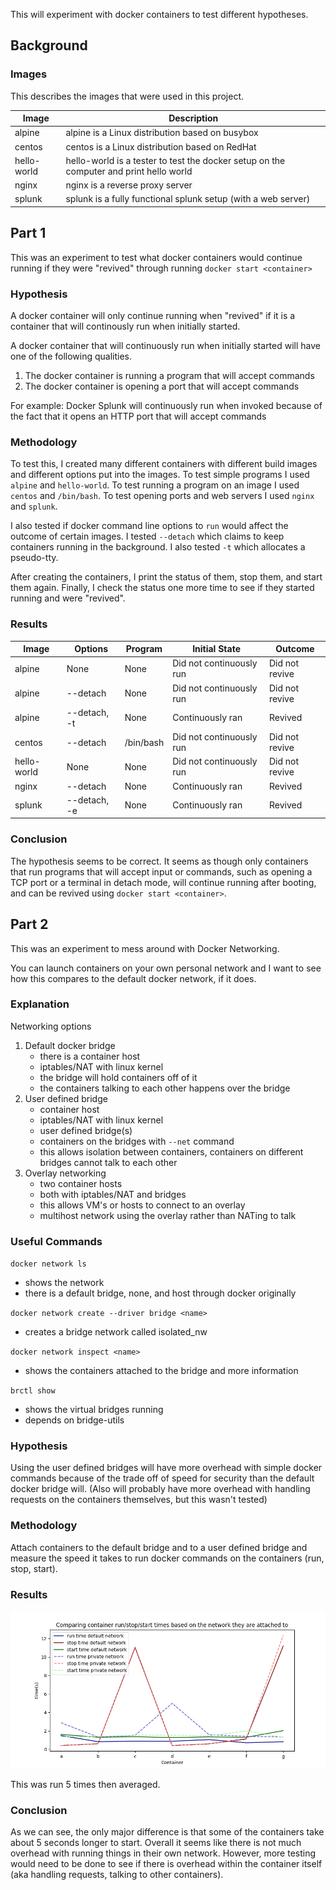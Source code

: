 This will experiment with docker containers to test different hypotheses.

## Background

### Images

This describes the images that were used in this project.

| Image       | Description | 
| ----------- | ----------- |
| alpine      | alpine is a Linux distribution based on busybox |
| centos      | centos is a Linux distribution based on RedHat |
| hello-world | hello-world is a tester to test the docker setup on the computer and print hello world |
| nginx       | nginx is a reverse proxy server |
| splunk      | splunk is a fully functional splunk setup (with a web server) |




## Part 1

This was an experiment to test what docker containers would continue running if they were "revived" through running `docker start <container>`

### Hypothesis

A docker container will only continue running when "revived" if it is a container that will continously run when initially started.

A docker container that will continuously run when initially started will have one of the following qualities.
1. The docker container is running a program that will accept commands
2. The docker container is opening a port that will accept commands 

For example:
Docker Splunk will continuously run when invoked because of the fact that it opens an HTTP port that will accept commands

### Methodology

To test this, I created many different containers with different build images and different options put into the images. To test simple programs I used `alpine` and `hello-world`. To test running a program on an image I used `centos` and `/bin/bash`. To test opening ports and web servers I used `nginx` and `splunk`. 

I also tested if docker command line options to `run` would affect the outcome of certain images. I tested `--detach` which claims to keep containers running in the background. I also tested `-t` which allocates a pseudo-tty.

After creating the containers, I print the status of them, stop them, and start them again.
Finally, I check the status one more time to see if they started running and were "revived".

### Results

| Image       | Options       | Program   | Initial State            | Outcome        |
| ----------- | ------------- | --------- | ------------------------ | -------------- |
| alpine      | None          | None      | Did not continuously run | Did not revive |
| alpine      | --detach      | None      | Did not continuously run | Did not revive |
| alpine      | --detach, -t  | None      | Continuously ran         | Revived        |
| centos      | --detach      | /bin/bash | Did not continuously run | Did not revive |
| hello-world | None          | None      | Did not continuously run | Did not revive | 
| nginx       | --detach      | None      | Continuously ran         | Revived        | 
| splunk      | --detach, -e  | None      | Continuously ran         | Revived        | 

### Conclusion

The hypothesis seems to be correct. It seems as though only containers that run programs that will accept input or commands, such as opening a TCP port or a terminal in detach mode, will continue running after booting, and can be revived using `docker start <container>`.


## Part 2

This was an experiment to mess around with Docker Networking.

You can launch containers on your own personal network and I want to see how this compares to the default docker network, if it does.

### Explanation

Networking options
1. Default docker bridge
    - there is a container host
    - iptables/NAT with linux kernel
    - the  bridge will hold containers off of it
    - the containers talking to each other happens over the bridge
2. User defined bridge
    - container host
    - iptables/NAT with linux kernel
    - user defined bridge(s)
    - containers on the bridges with `--net` command
    - this allows isolation between containers, containers on different bridges cannot talk to each other
3. Overlay networking
    - two container hosts
    - both with iptables/NAT and bridges
    - this allows VM's or hosts to connect to an overlay
    - multihost network using the overlay rather than NATing to talk

### Useful Commands
`docker network ls`
- shows the network
- there is a default bridge, none, and host through docker originally

`docker network create --driver bridge <name>`
- creates a bridge network called isolated_nw

`docker network inspect <name>`
- shows the containers attached to the bridge and more information

`brctl show`
- shows the virtual bridges running
- depends on bridge-utils

### Hypothesis

Using the user defined bridges will have more overhead with simple docker commands because of the trade off of speed for security than the default docker bridge will.
(Also will probably have more overhead with handling requests on the containers themselves, but this wasn't tested)

### Methodology

Attach containers to the default bridge and to a user defined bridge and measure the speed it takes to run docker commands on the containers (run, stop, start).

### Results

![The comparison of times.](images/chart.png)

This was run 5 times then averaged.

### Conclusion

As we can see, the only major difference is that some of the containers take about 5 seconds longer to start. Overall it seems like there is not much overhead with running things in their own network. However, more testing would need to be done to see if there is overhead within the container itself (aka handling requests, talking to other containers).
